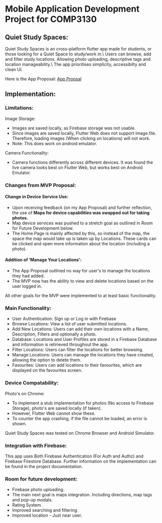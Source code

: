 # Mobile Application Development Project for COMP3130

## Quiet Study Spaces:
Quiet Study Spaces is an cross-platform flutter app made for students, or those looking for a Quiet Space to study/work in.\\
Users can browse, add and filter study locations. Allowing photo uploading, descriptive tags and location manageability.\\
The app prioritises simplicity, accessibilty and clean UI.



Here is the App Proposal: [App Propsal](DESIGN/README.md)

## Implementation:

### Limitations:
Image Storage:
- Images are saved locally, as Firebase storage was not usable.
- Since images are saved locally, Flutter Web does not support Image.file. Therefore, loading images (When clicking on locations) will not work. 
- Note: This does work on android emulator.

Camera Functionality:
- Camera functions differently across different devices. It was found the live camera looks best on Flutter Web, but works best on Android Emulator.

### Changes from MVP Proposal:
#### Change in Device Service Use:
- Upon receiving feedback (on my App Proposal) and further reflection, the use of **Maps for device capabilities was swapped out for taking photos.**
- Map device services was pushed to a stretch goal as outlined in Room for Future Development below.
- The Home Page is mainly affected by this, so instead of the map, the space the map would take up is taken up by Locations. These cards can be clicked and open more information about the location (including a photo).

#### Addition of 'Manage Your Locations':
- The App Proposal outlined no way for user's to manage the locations they had added.
- The MVP now has the ability to view and delete locations based on the user logged in.

All other goals for the MVP were implemented to at least basic functionality.

### Main Functionality:
- User Authentication: Sign up or Log in with Firebase
- Browse Locations: View a list of user submitted locations.
- Add New Locations: Users can add their own locations with a Name, Description, Filters and optionally a photo.
- Database: Locations and User Profiles are stored in a Firebase Database and information is retirieved throughout the app.
- Filter Locations: Users can filter the locations for better browsing.
- Manage Locations: Users can manage the locations they have created, allowing the option to delete them.
- Favourites: Users can add locations to their favourites, which are displayed on the favourites screen.

### Device Compatability:
Photo's on Chrome:
- To implement a stub implementation for photos (No access to Firebase Storage), photo's are saved locally (if taken).
- However, Flutter Web cannot show these.
- To counter the app crashing, if the file cannot be loaded, an error is shown.

Quiet Study Spaces was tested on Chrome Browser and Android Simulator.

### Integration with Firebase:
This app uses Both Firebase Authentication (For Auth and Authz) and Firebase Firestore Database. Further information on the implementation can be found in the project documentation.


### Room for future development:
- Firebase photo uploading.
- The main next goal is maps integration. Including directions, map tags and pop-up modals.
- Rating System.
- Improved searching and filtering.
- Improved location - Just near user.